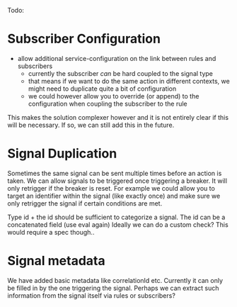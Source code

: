 Todo:

# Subscriber Configuration

- allow additional service-configuration on the link between rules and subscribers
	- currently the subscriber _can_ be hard coupled to the signal type
	- that means if we want to do the same action in different contexts, we might need to duplicate quite a bit of configuration
	- we could however allow you to override (or append) to the configuration when coupling the subscriber to the rule

This makes the solution complexer however and it is not entirely clear if this will be necessary.
If so, we can still add this in the future.

# Signal Duplication

Sometimes the same signal can be sent multiple times before an action is taken.
We can allow signals to be triggered once triggering a breaker. It will only retrigger if the breaker is reset.
For example we could allow you to target an identifier within the signal (like exactly once) and make sure we only retrigger the signal if certain conditions are met.

Type id + the id should be sufficient to categorize a signal. The id can be a concatenated field (use eval again)
Ideally we can do a custom check? This would require a spec though..

# Signal metadata

We have added basic metadata like correlationId etc. Currently it can only be filled in by the one triggering the signal.
Perhaps we can extract such information from the signal itself via rules or subscribers?